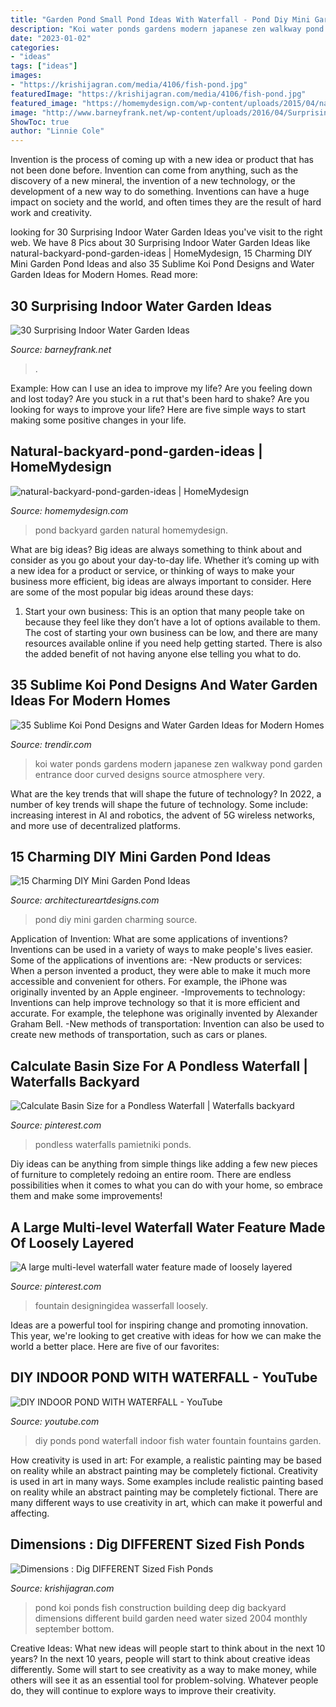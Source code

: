 ```yaml
---
title: "Garden Pond Small Pond Ideas With Waterfall - Pond Diy Mini Garden Charming Source"
description: "Koi water ponds gardens modern japanese zen walkway pond garden entrance door curved designs source atmosphere very"
date: "2023-01-02"
categories:
- "ideas"
tags: ["ideas"]
images:
- "https://krishijagran.com/media/4106/fish-pond.jpg"
featuredImage: "https://krishijagran.com/media/4106/fish-pond.jpg"
featured_image: "https://homemydesign.com/wp-content/uploads/2015/04/natural-backyard-pond-garden-ideas.jpg"
image: "http://www.barneyfrank.net/wp-content/uploads/2016/04/Surprising-Indoor-Water-Garden-Ideas-13-1.jpg"
ShowToc: true
author: "Linnie Cole"
---
```



Invention is the process of coming up with a new idea or product that has not been done before. Invention can come from anything, such as the discovery of a new mineral, the invention of a new technology, or the development of a new way to do something. Inventions can have a huge impact on society and the world, and often times they are the result of hard work and creativity.

	

		
looking for 30 Surprising Indoor Water Garden Ideas you've visit to the right web. We have 8 Pics about 30 Surprising Indoor Water Garden Ideas like natural-backyard-pond-garden-ideas | HomeMydesign, 15 Charming DIY Mini Garden Pond Ideas and also 35 Sublime Koi Pond Designs and Water Garden Ideas for Modern Homes. Read more:
		
    
## 30 Surprising Indoor Water Garden Ideas

<img loading=lazy src="http://www.barneyfrank.net/wp-content/uploads/2016/04/Surprising-Indoor-Water-Garden-Ideas-13-1.jpg" onerror="this.onerror=null;this.src='https://tse1.mm.bing.net/th?id=OIP.iLw1dFY5BfVpq5Nj29_9VAHaKA&amp;pid=15.1';" alt="30 Surprising Indoor Water Garden Ideas">

_Source: barneyfrank.net_

>. 

	

Example: How can I use an idea to improve my life?
Are you feeling down and lost today? Are you stuck in a rut that's been hard to shake? Are you looking for ways to improve your life? Here are five simple ways to start making some positive changes in your life.

    
## Natural-backyard-pond-garden-ideas | HomeMydesign

<img loading=lazy src="https://homemydesign.com/wp-content/uploads/2015/04/natural-backyard-pond-garden-ideas.jpg" onerror="this.onerror=null;this.src='https://tse4.mm.bing.net/th?id=OIP.iXqLx7Ege1joC78m9LBKEgHaJ4&amp;pid=15.1';" alt="natural-backyard-pond-garden-ideas | HomeMydesign">

_Source: homemydesign.com_

>pond backyard garden natural homemydesign. 

	

What are big ideas?
Big ideas are always something to think about and consider as you go about your day-to-day life. Whether it’s coming up with a new idea for a product or service, or thinking of ways to make your business more efficient, big ideas are always important to consider. Here are some of the most popular big ideas around these days:
1. Start your own business: This is an option that many people take on because they feel like they don’t have a lot of options available to them. The cost of starting your own business can be low, and there are many resources available online if you need help getting started. There is also the added benefit of not having anyone else telling you what to do.


    
## 35 Sublime Koi Pond Designs And Water Garden Ideas For Modern Homes

<img loading=lazy src="https://cdn.trendir.com/wp-content/uploads/old/interiors/2016/02/14/koi-ponds-and-water-gardens-for-modern-homes-18.jpg" onerror="this.onerror=null;this.src='https://tse4.mm.bing.net/th?id=OIP.yq1iqG1wJrCJDsDx5GXPLQHaKL&amp;pid=15.1';" alt="35 Sublime Koi Pond Designs and Water Garden Ideas for Modern Homes">

_Source: trendir.com_

>koi water ponds gardens modern japanese zen walkway pond garden entrance door curved designs source atmosphere very. 

	

What are the key trends that will shape the future of technology?
In 2022, a number of key trends will shape the future of technology. Some include: increasing interest in AI and robotics, the advent of 5G wireless networks, and more use of decentralized platforms.

    
## 15 Charming DIY Mini Garden Pond Ideas

<img loading=lazy src="https://www.architectureartdesigns.com/wp-content/uploads/2015/06/846.jpg" onerror="this.onerror=null;this.src='https://tse4.mm.bing.net/th?id=OIP.fl3lK_rj3Ej9Sys4E7wj8wHaLD&amp;pid=15.1';" alt="15 Charming DIY Mini Garden Pond Ideas">

_Source: architectureartdesigns.com_

>pond diy mini garden charming source. 

	

Application of Invention: What are some applications of inventions?
Inventions can be used in a variety of ways to make people's lives easier. Some of the applications of inventions are: 
-New products or services: When a person invented a product, they were able to make it much more accessible and convenient for others. For example, the iPhone was originally invented by an Apple engineer. 
-Improvements to technology: Inventions can help improve technology so that it is more efficient and accurate. For example, the telephone was originally invented by Alexander Graham Bell. 
-New methods of transportation: Invention can also be used to create new methods of transportation, such as cars or planes.

    
## Calculate Basin Size For A Pondless Waterfall | Waterfalls Backyard

<img loading=lazy src="https://i.pinimg.com/736x/5b/c8/d3/5bc8d3cd5c438b51adaa609087e6c835.jpg" onerror="this.onerror=null;this.src='https://tse3.mm.bing.net/th?id=OIP.kqDkQFSpq4BGsmgnIVTKVwAAAA&amp;pid=15.1';" alt="Calculate Basin Size for a Pondless Waterfall | Waterfalls backyard">

_Source: pinterest.com_

>pondless waterfalls pamietniki ponds. 

	

Diy ideas can be anything from simple things like adding a few new pieces of furniture to completely redoing an entire room. There are endless possibilities when it comes to what you can do with your home, so embrace them and make some improvements!

    
## A Large Multi-level Waterfall Water Feature Made Of Loosely Layered

<img loading=lazy src="https://i.pinimg.com/736x/97/23/20/972320410f9dd6b6632c6f8996259190.jpg" onerror="this.onerror=null;this.src='https://tse3.mm.bing.net/th?id=OIP._j5vHq_1Pwp8ku_7BPXdlAHaIy&amp;pid=15.1';" alt="A large multi-level waterfall water feature made of loosely layered">

_Source: pinterest.com_

>fountain designingidea wasserfall loosely. 

	

Ideas are a powerful tool for inspiring change and promoting innovation. This year, we're looking to get creative with ideas for how we can make the world a better place. Here are five of our favorites: 

    
## DIY INDOOR POND WITH WATERFALL - YouTube

<img loading=lazy src="http://i1.ytimg.com/vi/gKDr9-aEH2w/maxresdefault.jpg" onerror="this.onerror=null;this.src='https://tse2.mm.bing.net/th?id=OIP.cqbshAsa7Ac89A_f-yA-SgHaEK&amp;pid=15.1';" alt="DIY INDOOR POND WITH WATERFALL - YouTube">

_Source: youtube.com_

>diy ponds pond waterfall indoor fish water fountain fountains garden. 

	

How creativity is used in art: For example, a realistic painting may be based on reality while an abstract painting may be completely fictional.
Creativity is used in art in many ways. Some examples include realistic painting based on reality while an abstract painting may be completely fictional. There are many different ways to use creativity in art, which can make it powerful and affecting.

    
## Dimensions : Dig DIFFERENT Sized Fish Ponds

<img loading=lazy src="https://krishijagran.com/media/4106/fish-pond.jpg" onerror="this.onerror=null;this.src='https://tse1.mm.bing.net/th?id=OIP.IZI2C0GS1pxCFnnWcZztOgHaG6&amp;pid=15.1';" alt="Dimensions : Dig DIFFERENT Sized Fish Ponds">

_Source: krishijagran.com_

>pond koi ponds fish construction building deep dig backyard dimensions different build garden need water sized 2004 monthly september bottom. 

	

Creative Ideas: What new ideas will people start to think about in the next 10 years?
In the next 10 years, people will start to think about creative ideas differently. Some will start to see creativity as a way to make money, while others will see it as an essential tool for problem-solving. Whatever people do, they will continue to explore ways to improve their creativity.

